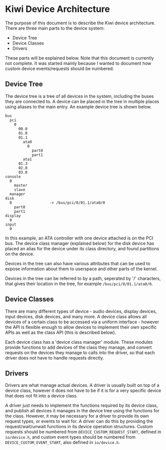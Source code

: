 Kiwi Device Architecture
========================

The purpose of this document is to describe the Kiwi device architecture. There
are three main parts to the device system:

 * Device Tree
 * Device Classes
 * Drivers

These parts will be explained below. Note that this document is currently not
complete. It was started mainly because I wanted to document how custom device
events/requests should be numbered.

Device Tree
-----------

The device tree is a tree of all devices in the system, including the buses
they are connected to. A device can be placed in the tree in multiple places
using aliases to the main entry. An example device tree is shown below.

    bus
      pci
        0
          00.0
          01.0
          01.1
            ata0
              0
                part0
                part1
            ata1
          01.3
          02.0
          03.0
    console
      0
        master
        slave
      manager
    disk
      0                 -> /bus/pci/0/01.1/ata0/0
        part0
        part1
    display
      0
    input
      0

In this example, an ATA controller with one device attached is on the PCI bus.
The device class manager (explained below) for the disk device has placed an
alias for the device under its class directory, and found partitions on the
device.

Devices in the tree can also have various attributes that can be used to
expose information about them to userspace and other parts of the kernel.

Devices in the tree can be referred to by a path, seperated by '/' characters,
that gives their location in the tree, for example `/bus/pci/0/01.1/ata0/0`.

Device Classes
--------------

There are many different types of device - audio devices, display devices,
input devices, disk devices, and many more. A device class allows all devices
of a certain class to be accessed via a uniform interface - however the API is
flexible enough to allow devices to implement their own specific APIs as well
as the class API (this is described below).

Each device class has a 'device class manager' module. These modules provide
functions to add devices of the class they manage, and convert requests on the
devices they manage to calls into the driver, so that each driver does not have
to handle requests directly.

Drivers
-------

Drivers are what manage actual devices. A driver is usually built on top of a
device class, however it does not have to be if it is for a very specific
device that does not fit into a device class.

A driver just needs to implement the functions required by its device class,
and publish all devices it manages in the device tree using the functions for
the class. However, it may be necessary for a driver to provide its own request
types, or events to wait for. A driver can do this by providing the
request/wait/unwait functions in its device operation structures. Custom
requests should be numbered from `DEVICE_CUSTOM_REQUEST_START`, defined in
`io/device.h`, and custom event types should be numbered from
`DEVICE_CUSTOM_EVENT_START`, also defined in `io/device.h`.
